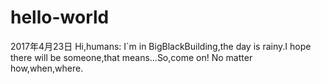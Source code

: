 # hello-world
2017年4月23日
Hi,humans:
I`m in BigBlackBuilding,the day is rainy.I hope there will be someone,that means...So,come on!
No matter how,when,where.
